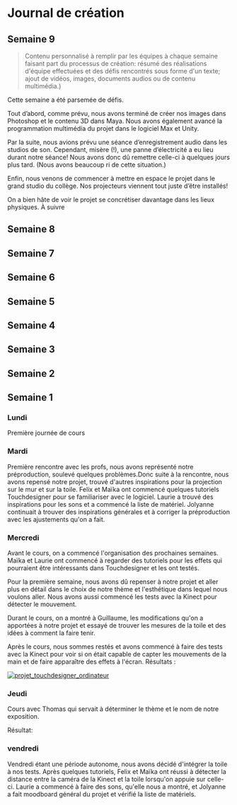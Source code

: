 # Journal de création

## Semaine 9
> Contenu personnalisé à remplir par les équipes à chaque semaine faisant part du processus de création: résumé des réalisations d'équipe effectuées et des défis rencontrés sous forme d'un texte; ajout de vidéos, images, documents audios ou de contenu multimédia.)


Cette semaine a été parsemée de défis.


Tout d’abord, comme prévu, nous avons terminé de créer nos images dans Photoshop et le contenu 3D dans Maya. Nous avons également avancé la programmation multimédia du projet dans le logiciel Max et Unity.


Par la suite, nous avions prévu une séance d’enregistrement audio dans les studios de son. Cependant, misère (!), une panne d’électricité a eu lieu durant notre séance! Nous avons donc dû remettre celle-ci à quelques jours plus tard. (Nous avons beaucoup ri de cette situation.)

Enfin, nous venons de commencer à mettre en espace le projet dans le grand studio du collège. Nos projecteurs viennent tout juste d’être installés! 


On a bien hâte de voir le projet se concrétiser davantage dans les lieux physiques. À suivre



## Semaine 8

## Semaine 7

## Semaine 6

## Semaine 5

## Semaine 4

## Semaine 3

## Semaine 2

## Semaine 1

### Lundi 

Première journée de cours 

### Mardi 
Première rencontre avec les profs, nous avons représenté notre préproduction, soulevé quelques problèmes.Donc suite à la rencontre, nous avons repensé notre projet,  trouvé d'autres inspirations pour la projection sur le mur et sur la toile. Felix et Maïka ont commencé quelques tutoriels Touchdesigner pour se familiariser avec le logiciel. Laurie a trouvé des inspirations pour les sons et a commencé la liste de matériel. Jolyanne continuait à trouver des inspirations générales et à corriger la préproduction avec les ajustements qu'on a fait.

### Mercredi
Avant le cours, on a commencé l'organisation des prochaines semaines. Maïka et Laurie ont commencé à regarder des tutoriels pour les effets qui pourraient être intéressants dans Touchdesigner et les ont testés.

Pour la première semaine, nous avons dû repenser à notre projet et aller plus en détail dans le choix de notre thème et l'esthétique dans lequel nous voulons aller. Nous avons aussi commencé les tests avec la Kinect pour détecter le mouvement.
 
Durant le cours, on a montré à Guillaume, les modifications qu'on a apportées à notre projet et essayé de trouver les mesures de la toile et des idées à comment la faire tenir.

Après le cours, nous sommes restés et avons commencé à faire des tests avec la Kinect pour voir si on était capable de capter les mouvements de la main et de faire apparaître des effets à l'écran.
Résultats : 

[![projet_touchdesigner_ordinateur](https://github.com/TIM-Celestia/Celestia/assets/113621167/c165c661-39f7-445b-9d69-c1f417d78e03)](https://youtu.be/-pw7Mnlt3s4 )

### Jeudi 

Cours avec Thomas qui servait à déterminer le thème et le nom de notre exposition.

Résultat:


### vendredi 

Vendredi étant une période autonome, nous avons décidé d'intégrer la toile à nos tests. Après quelques tutoriels, Felix et Maïka ont réussi à détecter la distance entre la caméra de la Kinect et la toile lorsqu'on appuie sur celle-ci. Laurie a commencé à faire des sons, qu'elle nous a montré, et Jolyanne a fait moodboard général du projet et vérifié la liste de matériels.










